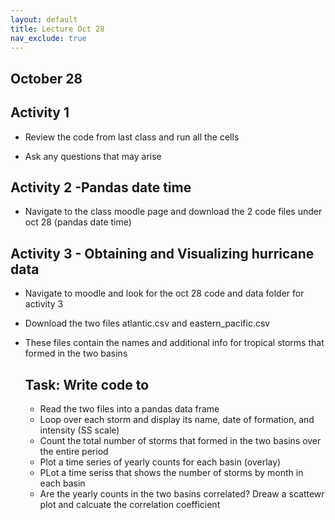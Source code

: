 ```yaml
---
layout: default
title: Lecture Oct 28
nav_exclude: true
---
```



October 28
---
## Activity 1

- Review the code from last class and run all the cells
  
- Ask any questions that may arise

## Activity 2 -Pandas date time
- Navigate to the class moodle page and download the 2 code files under oct 28 (pandas date time)

## Activity 3 - Obtaining and Visualizing hurricane data

- Navigate to moodle and look for the oct 28 code and data folder for activity 3
- Download the two files atlantic.csv and eastern_pacific.csv
- These files contain the names and additional info for tropical storms that formed in the two basins

    ## Task: Write code to
    - Read the two files into a pandas data frame
    - Loop over each storm and display its name, date of formation, and intensity (SS scale)
    - Count the total number of storms that formed in the two basins over the entire period
    - Plot a time series of yearly counts for each basin (overlay)
    - PLot a time seriss that shows the number of storms by month in each basin
    - Are the yearly counts in the two basins correlated? Dreaw a scattewr plot and calcuate the correlation coefficient

